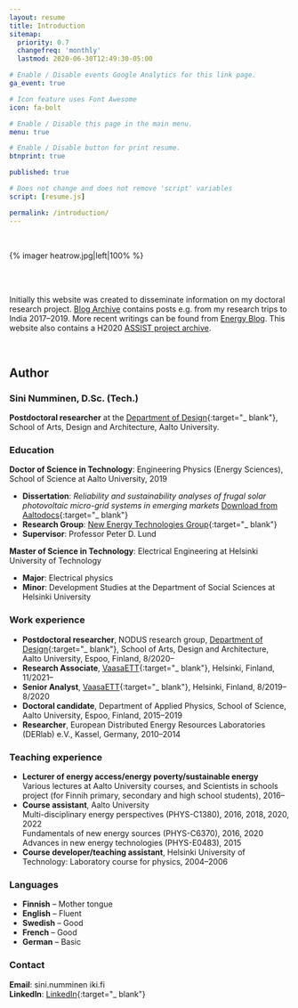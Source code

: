 ```yaml
---
layout: resume
title: Introduction
sitemap:
  priority: 0.7
  changefreq: 'monthly'
  lastmod: 2020-06-30T12:49:30-05:00

# Enable / Disable events Google Analytics for this link page.
ga_event: true

# Icon feature uses Font Awesome
icon: fa-bolt

# Enable / Disable this page in the main menu.
menu: true

# Enable / Disable button for print resume.
btnprint: true

published: true

# Does not change and does not remove 'script' variables
script: [resume.js]

permalink: /introduction/
---
```

<div style="clear:both;"></div>
<br>

{% imager heatrow.jpg|left|100% %}

<div style="clear:both;"></div>
<br>
<br>
<div style="clear:both;"></div>

Initially this website was created to disseminate information on my doctoral research project. [Blog Archive](https://sininumminen.fi/archive) contains posts e.g. from my research trips to India 2017–2019. More recent writings can be found from [Energy Blog](https://sininumminen.fi/blog). This website also contains a H2020 [ASSIST project archive](https://sininumminen.fi/Publications#head_ASSIST).

<div style="clear:both;"></div>
<br>

<div style="clear:both;"></div>

## Author

### Sini Numminen, D.Sc. (Tech.)

**Postdoctoral researcher** at the [Department of Design](https://www.aalto.fi/en/department-of-design){:target="_ blank"}, School of Arts, Design and Architecture, Aalto University.<br>

### Education

**Doctor of Science in Technology**: Engineering Physics (Energy Sciences), School of Science at Aalto University, 2019<br>
* **Dissertation**: <i>Reliability and sustainability analyses of frugal solar photovoltaic micro-grid systems in emerging markets</i> [Download from Aaltodocs](https://aaltodoc.aalto.fi/handle/123456789/37842){:target="_ blank"}
* **Research Group**: [New Energy Technologies Group](http://newenergy.physics.aalto.fi){:target="_ blank"}<br>
* **Supervisor**: Professor Peter D. Lund<br>  

**Master of Science in Technology**: Electrical Engineering at Helsinki University of Technology<br>
* **Major**: Electrical physics
* **Minor**: Development Studies at the Department of Social Sciences at Helsinki University <br>

### Work experience

* **Postdoctoral researcher**, NODUS research group, [Department of Design](https://www.aalto.fi/en/department-of-design){:target="_ blank"}, School of Arts, Design and Architecture, Aalto University, Espoo, Finland, 8/2020–<br>
* **Research Associate**, [VaasaETT](http://www.vaasaett.com){:target="_ blank"}, Helsinki, Finland, 11/2021–<br>
* **Senior Analyst**, [VaasaETT](http://www.vaasaett.com){:target="_ blank"}, Helsinki, Finland, 8/2019–8/2020<br>
* **Doctoral candidate**, Department of Applied Physics, School of Science, Aalto University, Espoo, Finland, 2015–2019<br>
* **Researcher**, European Distributed Energy Resources Laboratories (DERlab) e.V., Kassel, Germany, 2010–2014<br>

### Teaching experience

* **Lecturer of energy access/energy poverty/sustainable energy**<br> Various lectures at Aalto University courses, and Scientists in schools project (for Finnih primary, secondary and high school students), 2016–
* **Course assistant**, Aalto University<br>
Multi-disciplinary energy perspectives (PHYS-C1380), 2016, 2018, 2020, 2022<br>
Fundamentals of new energy sources (PHYS-C6370), 2016, 2020<br>
Advances in new energy technologies (PHYS-E0483), 2015<br>
* **Course developer/teaching assistant**, Helsinki University of Technology: Laboratory course for physics, 2004–2006

### Languages

* **Finnish** – Mother tongue
* **English** – Fluent
* **Swedish** – Good
* **French** – Good
* **German** – Basic

### Contact
**Email**: sini.numminen iki.fi<br>
**LinkedIn**: [LinkedIn](http://linkedin.com/in/sininumminen){:target="_ blank"} <br>
